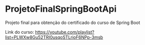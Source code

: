 # ProjetoFinalSpringBootApi

Projeto final para obtenção do certificado do curso de Spring Boot

Link do curso: https://youtube.com/playlist?list=PLWXw8Gu52TRI0usqoSTLrioF6NPp-3msb

